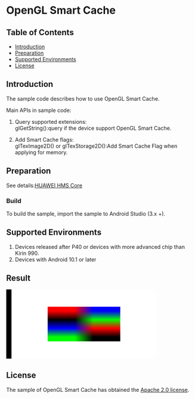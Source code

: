 # OpenGL Smart Cache


## Table of Contents

 * [Introduction](#introduction)
 * [Preparation](#preparation)
 * [Supported Environments](#supported-environments)
 * [License](#license)


## Introduction
The sample code describes how to use OpenGL Smart Cache.

Main APIs in sample code:
1. Query supported extensions: <br>
glGetString():query if the device support OpenGL Smart Cache.

2. Add Smart Cache flags: <br>
glTexImage2D() or glTexStorage2D():Add Smart Cache Flag when applying for memory.

## Preparation
See details:[HUAWEI HMS Core](https://developer.huawei.com/consumer/en/doc/development/HMSCore-Guides/introduction-0000001050200029)
### Build
To build the sample, import the sample to Android Studio (3.x +).

## Supported Environments
1. Devices released after P40 or devices with more advanced chip than Kirin 990.
2. Devices with Android 10.1 or later

## Result
<img src="DemoResult.jpg" width = 80% height = 40%>

## License
The sample of OpenGL Smart Cache has obtained the [Apache 2.0 license](http://www.apache.org/licenses/LICENSE-2.0).
